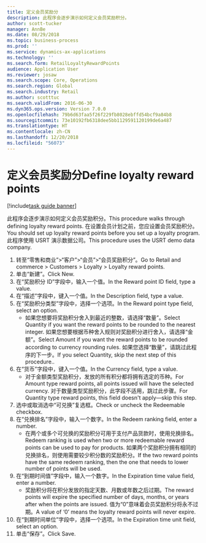 ```yaml
---
title: 定义会员奖励分
description: 此程序会逐步演示如何定义会员奖励积分。
author: scott-tucker
manager: AnnBe
ms.date: 08/29/2018
ms.topic: business-process
ms.prod: ''
ms.service: dynamics-ax-applications
ms.technology: ''
ms.search.form: RetailLoyaltyRewardPoints
audience: Application User
ms.reviewer: josaw
ms.search.scope: Core, Operations
ms.search.region: Global
ms.search.industry: Retail
ms.author: scotttuc
ms.search.validFrom: 2016-06-30
ms.dyn365.ops.version: Version 7.0.0
ms.openlocfilehash: 79b6d63faa5f26f229fb8028ebffd54bcf9a84b8
ms.sourcegitcommit: 73e10192fb6318dee5bb1129591120199de6a487
ms.translationtype: HT
ms.contentlocale: zh-CN
ms.lasthandoff: 12/20/2018
ms.locfileid: "56073"
---
```

# <a name="define-loyalty-reward-points"></a><span data-ttu-id="2ecda-103">定义会员奖励分</span><span class="sxs-lookup"><span data-stu-id="2ecda-103">Define loyalty reward points</span></span>

[!include[task guide banner](../includes/task-guide-banner.md)]

<span data-ttu-id="2ecda-104">此程序会逐步演示如何定义会员奖励积分。</span><span class="sxs-lookup"><span data-stu-id="2ecda-104">This procedure walks through defining loyalty reward points.</span></span> <span data-ttu-id="2ecda-105">在设置会员计划之前，您应设置会员奖励积分。</span><span class="sxs-lookup"><span data-stu-id="2ecda-105">You should set up loyalty reward points before you set up a loyalty program.</span></span> <span data-ttu-id="2ecda-106">此程序使用 USRT 演示数据公司。</span><span class="sxs-lookup"><span data-stu-id="2ecda-106">This procedure uses the USRT demo data company.</span></span>

1. <span data-ttu-id="2ecda-107">转至“零售和商业”>“客户”>“会员”>“会员奖励积分”。</span><span class="sxs-lookup"><span data-stu-id="2ecda-107">Go to Retail and commerce > Customers > Loyalty > Loyalty reward points.</span></span>
2. <span data-ttu-id="2ecda-108">单击“新建”。</span><span class="sxs-lookup"><span data-stu-id="2ecda-108">Click New.</span></span>
3. <span data-ttu-id="2ecda-109">在“奖励积分 ID”字段中，输入一个值。</span><span class="sxs-lookup"><span data-stu-id="2ecda-109">In the Reward point ID field, type a value.</span></span>
4. <span data-ttu-id="2ecda-110">在“描述”字段中，键入一个值。</span><span class="sxs-lookup"><span data-stu-id="2ecda-110">In the Description field, type a value.</span></span>
5. <span data-ttu-id="2ecda-111">在“奖励积分类型”字段中，选择一个选项。</span><span class="sxs-lookup"><span data-stu-id="2ecda-111">In the Reward point type field, select an option.</span></span>
    * <span data-ttu-id="2ecda-112">如果您想要将奖励积分舍入到最近的整数，请选择“数量”。</span><span class="sxs-lookup"><span data-stu-id="2ecda-112">Select Quantity if you want the reward points to be rounded to the nearest integer.</span></span> <span data-ttu-id="2ecda-113">如果您想要根据币种舍入规则对奖励积分进行舍入，请选择“金额”。</span><span class="sxs-lookup"><span data-stu-id="2ecda-113">Select Amount if you want the reward points to be rounded according to currency rounding rules.</span></span> <span data-ttu-id="2ecda-114">如果您选择“数量”，请跳过此程序的下一步。</span><span class="sxs-lookup"><span data-stu-id="2ecda-114">If you select Quantity, skip the next step of this procedure..</span></span>  
6. <span data-ttu-id="2ecda-115">在“货币”字段中，键入一个值。</span><span class="sxs-lookup"><span data-stu-id="2ecda-115">In the Currency field, type a value.</span></span>
    * <span data-ttu-id="2ecda-116">对于金额类型奖励积分，发放的所有积分都将拥有选定的币种。</span><span class="sxs-lookup"><span data-stu-id="2ecda-116">For Amount type reward points, all points issued will have the selected currency.</span></span> <span data-ttu-id="2ecda-117">对于数量类型奖励积分，此字段不适用，跳过此步骤。</span><span class="sxs-lookup"><span data-stu-id="2ecda-117">For Quantity type reward points, this field doesn't apply—skip this step.</span></span>  
7. <span data-ttu-id="2ecda-118">选中或取消选中“可兑换”复选框。</span><span class="sxs-lookup"><span data-stu-id="2ecda-118">Check or uncheck the Redeemable checkbox.</span></span>
8. <span data-ttu-id="2ecda-119">在“兑换排名”字段中，输入一个数字。</span><span class="sxs-lookup"><span data-stu-id="2ecda-119">In the Redeem ranking field, enter a number.</span></span>
    * <span data-ttu-id="2ecda-120">在两个或多个可兑换的奖励积分可用于支付产品货款时，使用兑换排名。</span><span class="sxs-lookup"><span data-stu-id="2ecda-120">Redeem ranking is used when two or more redeemable reward points can be used to pay for products.</span></span> <span data-ttu-id="2ecda-121">如果两个奖励积分拥有相同的兑换排名，则使用需要较少积分数的奖励积分。</span><span class="sxs-lookup"><span data-stu-id="2ecda-121">If the two reward points have the same redeem ranking, then the one that needs to lower number of points will be used.</span></span>  
9. <span data-ttu-id="2ecda-122">在“到期时间值”字段中，输入一个数字。</span><span class="sxs-lookup"><span data-stu-id="2ecda-122">In the Expiration time value field, enter a number.</span></span>
    * <span data-ttu-id="2ecda-123">奖励积分将在积分发放的指定天数、月数或年数之后过期。</span><span class="sxs-lookup"><span data-stu-id="2ecda-123">The reward points will expire the specified number of days, months, or years after when the points are issued.</span></span> <span data-ttu-id="2ecda-124">值为“0”意味着会员奖励积分将永不过期。</span><span class="sxs-lookup"><span data-stu-id="2ecda-124">A value of ‘0’ means the loyalty reward points will never expire.</span></span>  
10. <span data-ttu-id="2ecda-125">在“到期时间单位”字段中，选择一个选项。</span><span class="sxs-lookup"><span data-stu-id="2ecda-125">In the Expiration time unit field, select an option.</span></span>
11. <span data-ttu-id="2ecda-126">单击“保存”。</span><span class="sxs-lookup"><span data-stu-id="2ecda-126">Click Save.</span></span>

